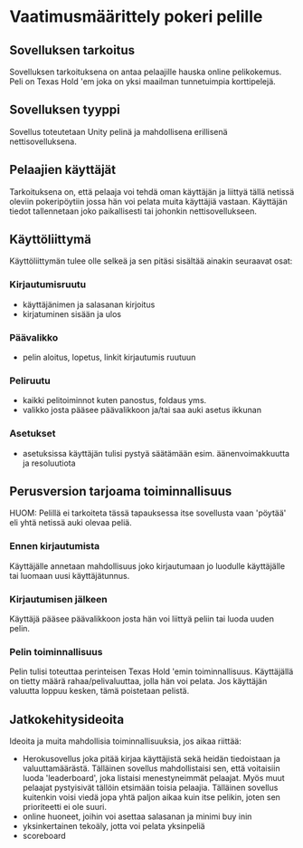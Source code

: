 # Vaatimusmäärittely pokeri pelille

## Sovelluksen tarkoitus

Sovelluksen tarkoituksena on antaa pelaajille hauska online pelikokemus. Peli on Texas Hold 'em joka on yksi maailman tunnetuimpia korttipelejä.

## Sovelluksen tyyppi

Sovellus toteutetaan Unity pelinä ja mahdollisena erillisenä nettisovelluksena.

## Pelaajien käyttäjät

Tarkoituksena on, että pelaaja voi tehdä oman käyttäjän ja liittyä tällä netissä oleviin pokeripöytiin jossa hän voi pelata muita käyttäjiä vastaan. Käyttäjän tiedot tallennetaan joko paikallisesti tai johonkin nettisovellukseen.

## Käyttöliittymä

Käyttöliittymän tulee olle selkeä ja sen pitäsi sisältää ainakin seuraavat osat:

### Kirjautumisruutu

- käyttäjänimen ja salasanan kirjoitus
- kirjatuminen sisään ja ulos

### Päävalikko

- pelin aloitus, lopetus, linkit kirjautumis ruutuun

### Peliruutu

- kaikki pelitoiminnot kuten panostus, foldaus yms.
- valikko josta pääsee päävalikkoon ja/tai saa auki asetus ikkunan

### Asetukset

- asetuksissa käyttäjän tulisi pystyä säätämään esim. äänenvoimakkuutta ja resoluutiota

## Perusversion tarjoama toiminnallisuus

HUOM: Pelillä ei tarkoiteta tässä tapauksessa itse sovellusta vaan 'pöytää' eli yhtä netissä auki olevaa peliä.

### Ennen kirjautumista

Käyttäjälle annetaan mahdollisuus joko kirjautumaan jo luodulle käyttäjälle tai luomaan uusi käyttäjätunnus.

### Kirjautumisen jälkeen

Käyttäjä pääsee päävalikkoon josta hän voi liittyä peliin tai luoda uuden pelin.

### Pelin toiminnallisuus

Pelin tulisi toteuttaa perinteisen Texas Hold 'emin toiminnallisuus. Käyttäjällä on tietty määrä rahaa/pelivaluuttaa, jolla hän voi pelata. Jos käyttäjän valuutta loppuu kesken, tämä poistetaan pelistä.

## Jatkokehitysideoita

Ideoita ja muita mahdollisia toiminnallisuuksia, jos aikaa riittää:

- Herokusovellus joka pitää kirjaa käyttäjistä sekä heidän tiedoistaan ja valuuttamäärästä. Tälläinen sovellus mahdollistaisi sen, että voitaisiin luoda 'leaderboard', joka listaisi menestyneimmät pelaajat. Myös muut pelaajat pystyisivät tällöin etsimään toisia pelaajia. Tälläinen sovellus kuitenkin voisi viedä jopa yhtä paljon aikaa kuin itse pelikin, joten sen prioriteetti ei ole suuri.
- online huoneet, joihin voi asettaa salasanan ja minimi buy inin
- yksinkertainen tekoäly, jotta voi pelata yksinpeliä
- scoreboard

